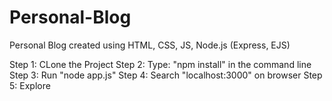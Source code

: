 # Personal-Blog
Personal Blog created using HTML, CSS, JS, Node.js (Express, EJS)

Step 1: CLone the Project
Step 2: Type: "npm install" in the command line
Step 3: Run "node app.js"
Step 4: Search "localhost:3000" on browser
Step 5: Explore
